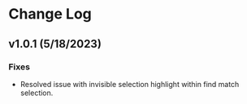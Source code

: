 # Change Log

## v1.0.1 (5/18/2023)

### Fixes
- Resolved issue with invisible selection highlight within find match selection.
